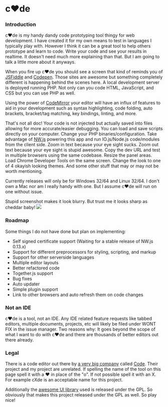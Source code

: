 # c♥de
### Introduction
c♥de is my handy dandy code prototyping tool thingy for web development. I have created it for my own means to test in languages I typically play with. However I think it can be a great tool to help others prototype and learn to code. Write your code and see your results in realtime. It doesn't need much more explaining than that. But I am going to talk a little more about it anyways.

When you fire up c♥de you should see a screen that kind of reminds you of [JSFiddle](http://jsfiddle.net/) and [Codepen](http://codepen.io/). Those sites are awesome but something completely different is happening behind the scenes here. A local development server is deployed running PHP. Not only can you code HTML, JavaScript, and CSS but you can use PHP as well.

Using the power of [CodeMirror](https://codemirror.net/) your editor will have an influx of features to aid in your development such as syntax highlighting, code folding, auto brackets, bracket/tag matching, key bindings, linting, and more.

That's not all doc! Your code is not injected but actually saved into files allowing for more accurate/easier debugging. You can load and save scripts directly on your computer. Change your PHP binaries/configuration. Take advantage of [NW.js](http://nwjs.io/) powering this app and run IO.js/Node.js code/modules from the client side. Zoom in text because your eye sight sucks. Zoom out text because your eye sight is stupid awesome. Copy the dev URL and test in multiple browsers using the same codebase. Resize the panel areas. Load Chrome Developer Tools on the same screen. Change the look to one of 4 okayish looking themes. And some other stuff that may or may not be worth mentioning.

Currently releases will only be for Windows 32/64 and Linux 32/64. I don't own a Mac nor am I really handy with one. But I assume c♥de will run on one without issue.

Stupid screenshot makes it look blurry. But trust me it looks sharp as cheddar baby!
![](http://localabstract.com/uploads/codeongithub.png)

### Roadmap
Some things I do not have done but plan on implementing:
* Self signed certificate support (Waiting for a stable release of NW.js 0.13.x)
* Support for different preprocessors for styling, scripting, and markup
* Support for other serverside languages
* Multiple editor layouts
* Better refactored code
* Together.js support
* Bug fixes
* Auto updater
* Simple plugin support
* Link to other browsers and auto refresh them on code changes

### Not an IDE
c♥de is a tool, not an IDE. Any IDE related feature requests like tabbed editors, multiple documents, projects, etc will likely be filed under WONT FIX in the issue manager. Two reasons why: It goes beyond the scope of what I want to do with c♥de and there are thousands of better editors out there already.

### Legal
There is a code editor out there by [a very big company](https://microsoft.com/) called [Code](https://code.visualstudio.com/). Their project and my project are unrelated. If spelling the name of the tool on this page spell it with a ♥ in place of the "o". If not possible spell it with an X. For example cXde is an acceptable name for this project.

Additionally the [awesome UI library](http://www.jeasyui.com/) used is released under the GPL. So obviously that makes this project released under the GPL as well. So play nice!
